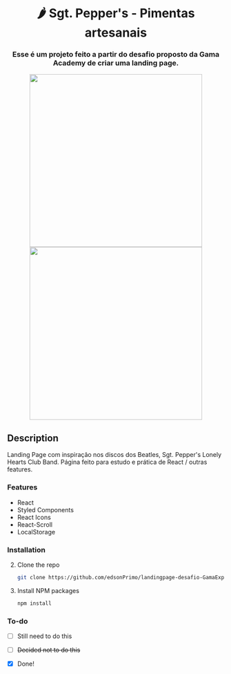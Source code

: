 <h1 align="center">
     🌶️ Sgt. Pepper's - Pimentas artesanais  </a>
</h1>

<h3 align="center">
    Esse é um projeto feito a partir do desafio proposto da Gama Academy de criar uma landing page.
</h3>


<div align="center">
  <kbd>
    <img src="https://i.imgur.com/iAb9IaR.jpg" width="400px" />
   </kbd>
   <kbd>
    <img src="https://i.imgur.com/D7JEym7.jpeg" width="400px" />
  </kbd>
</div>

## Description

Landing Page com inspiração nos discos dos Beatles, Sgt. Pepper's Lonely Hearts Club Band. Página feito para estudo e prática de React / outras features. 

### Features

- React 
- Styled Components
- React Icons
- React-Scroll
- LocalStorage


### Installation

2. Clone the repo
   ```sh
   git clone https://github.com/edsonPrimo/landingpage-desafio-GamaExperience.git
   ```
3. Install NPM packages
   ```sh
   npm install


### To-do

- [ ] Still need to do this
- [ ] ~~Decided not to do this~~
- [x] Done!

